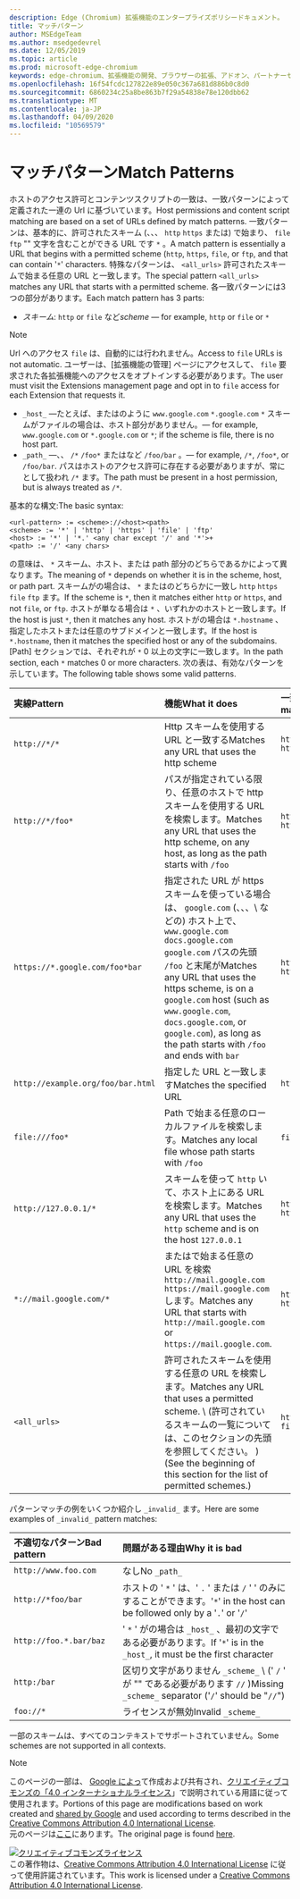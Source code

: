 ```yaml
---
description: Edge (Chromium) 拡張機能のエンタープライズポリシードキュメント。
title: マッチパターン
author: MSEdgeTeam
ms.author: msedgedevrel
ms.date: 12/05/2019
ms.topic: article
ms.prod: microsoft-edge-chromium
keywords: edge-chromium、拡張機能の開発、ブラウザーの拡張、アドオン、パートナーセンター、開発者
ms.openlocfilehash: 16f54fcdc127822e89e050c367a681d886b0c8d0
ms.sourcegitcommit: 6860234c25a8be863b7f29a54838e78e120dbb62
ms.translationtype: MT
ms.contentlocale: ja-JP
ms.lasthandoff: 04/09/2020
ms.locfileid: "10569579"
---
```

# <span data-ttu-id="59f79-104">マッチパターン</span><span class="sxs-lookup"><span data-stu-id="59f79-104">Match Patterns</span></span>

<span data-ttu-id="59f79-105">ホストのアクセス許可とコンテンツスクリプトの一致は、一致パターンによって定義された一連の Url に基づいています。</span><span class="sxs-lookup"><span data-stu-id="59f79-105">Host permissions and content script matching are based on a set of URLs defined by match patterns.</span></span>  <span data-ttu-id="59f79-106">一致パターンは、基本的に、許可されたスキーム (、、、 `http` `https` または) で始まり、 `file` `ftp` "" 文字を含むことができる URL です `*` 。</span><span class="sxs-lookup"><span data-stu-id="59f79-106">A match pattern is essentially a URL that begins with a permitted scheme (`http`, `https`, `file`, or `ftp`, and that can contain '`*`' characters.</span></span>  <span data-ttu-id="59f79-107">特殊なパターンは、 `<all_urls>` 許可されたスキームで始まる任意の URL と一致します。</span><span class="sxs-lookup"><span data-stu-id="59f79-107">The special pattern `<all_urls>` matches any URL that starts with a permitted scheme.</span></span>  <span data-ttu-id="59f79-108">各一致パターンには3つの部分があります。</span><span class="sxs-lookup"><span data-stu-id="59f79-108">Each match pattern has 3 parts:</span></span>  

*   <span data-ttu-id="59f79-109">_スキーム_: `http` or `file` など</span><span class="sxs-lookup"><span data-stu-id="59f79-109">_scheme_ — for example, `http` or `file` or</span></span> `*`  

> [!NOTE]
> <span data-ttu-id="59f79-110">Url へのアクセス `file` は、自動的には行われません。</span><span class="sxs-lookup"><span data-stu-id="59f79-110">Access to `file` URLs is not automatic.</span></span>  <span data-ttu-id="59f79-111">ユーザーは、[拡張機能の管理] ページにアクセスして、 `file` 要求された各拡張機能へのアクセスをオプトインする必要があります。</span><span class="sxs-lookup"><span data-stu-id="59f79-111">The user must visit the Extensions management page and opt in to `file` access for each Extension that requests it.</span></span>  

*   `_host_` <span data-ttu-id="59f79-112">—たとえば、またはのように `www.google.com` `*.google.com` `*` スキームがファイルの場合は、ホスト部分がありません。</span><span class="sxs-lookup"><span data-stu-id="59f79-112">— for example, `www.google.com` or `*.google.com` or `*`; if the scheme is file, there is no host part.</span></span>  
*   `_path_` <span data-ttu-id="59f79-113">—、、 `/*` `/foo*` またはなど `/foo/bar` 。</span><span class="sxs-lookup"><span data-stu-id="59f79-113">— for example, `/*`, `/foo*`, or `/foo/bar`.</span></span>  <span data-ttu-id="59f79-114">パスはホストのアクセス許可に存在する必要がありますが、常にとして扱われ `/*` ます。</span><span class="sxs-lookup"><span data-stu-id="59f79-114">The path must be present in a host permission, but is always treated as `/*`.</span></span>  

<span data-ttu-id="59f79-115">基本的な構文:</span><span class="sxs-lookup"><span data-stu-id="59f79-115">The basic syntax:</span></span>  

```shell
<url-pattern> := <scheme>://<host><path>
<scheme> := '*' | 'http' | 'https' | 'file' | 'ftp'
<host> := '*' | '*.' <any char except '/' and '*'>+
<path> := '/' <any chars>
```  

<span data-ttu-id="59f79-116">の意味は、 `*` スキーム、ホスト、または path 部分のどちらであるかによって異なります。</span><span class="sxs-lookup"><span data-stu-id="59f79-116">The meaning of `*` depends on whether it is in the scheme, host, or path part.</span></span>  <span data-ttu-id="59f79-117">スキームがの場合は、 `*` またはのどちらかに一致し `http` `https` `file` `ftp` ます。</span><span class="sxs-lookup"><span data-stu-id="59f79-117">If the scheme is `*`, then it matches either `http` or `https`, and not `file`, or `ftp`.</span></span>  <span data-ttu-id="59f79-118">ホストが単なる場合は `*` 、いずれかのホストと一致します。</span><span class="sxs-lookup"><span data-stu-id="59f79-118">If the host is just `*`, then it matches any host.</span></span> <span data-ttu-id="59f79-119">ホストがの場合は `*.hostname` 、指定したホストまたは任意のサブドメインと一致します。</span><span class="sxs-lookup"><span data-stu-id="59f79-119">If the host is `*.hostname`, then it matches the specified host or any of the subdomains.</span></span>  <span data-ttu-id="59f79-120">[Path] セクションでは、それぞれが `*` 0 以上の文字に一致します。</span><span class="sxs-lookup"><span data-stu-id="59f79-120">In the path section, each `*` matches 0 or more characters.</span></span>  <span data-ttu-id="59f79-121">次の表は、有効なパターンを示しています。</span><span class="sxs-lookup"><span data-stu-id="59f79-121">The following table shows some valid patterns.</span></span>  

| <span data-ttu-id="59f79-122">実線</span><span class="sxs-lookup"><span data-stu-id="59f79-122">Pattern</span></span> | <span data-ttu-id="59f79-123">機能</span><span class="sxs-lookup"><span data-stu-id="59f79-123">What it does</span></span> | <span data-ttu-id="59f79-124">一致する Url の例</span><span class="sxs-lookup"><span data-stu-id="59f79-124">Examples of matching URLs</span></span> |  
|:--- |:--- |:--- |  
| `http://*/*` | <span data-ttu-id="59f79-125">Http スキームを使用する URL と一致する</span><span class="sxs-lookup"><span data-stu-id="59f79-125">Matches any URL that uses the http scheme</span></span> | `http://www.google.com` `http://example.org/foo/bar.html` |  
| `http://*/foo*` | <span data-ttu-id="59f79-126">パスが指定されている限り、任意のホストで http スキームを使用する URL を検索します。</span><span class="sxs-lookup"><span data-stu-id="59f79-126">Matches any URL that uses the http scheme, on any host, as long as the path starts with</span></span> `/foo` | `http://example.com/foo/bar.html` `http://www.google.com/foo` |  
| `https://*.google.com/foo*bar` | <span data-ttu-id="59f79-127">指定された URL が https スキームを使っている場合は、 `google.com` (、、、\ などの) ホスト上で、 `www.google.com` `docs.google.com` `google.com` パスの先頭 `/foo` と末尾が</span><span class="sxs-lookup"><span data-stu-id="59f79-127">Matches any URL that uses the https scheme, is on a `google.com` host \(such as `www.google.com`, `docs.google.com`, or `google.com`\), as long as the path starts with `/foo` and ends with</span></span> `bar` | `https://www.google.com/foo/baz/bar` `https://docs.google.com/foobar` |  
| `http://example.org/foo/bar.html` | <span data-ttu-id="59f79-128">指定した URL と一致します</span><span class="sxs-lookup"><span data-stu-id="59f79-128">Matches the specified URL</span></span> | `http://example.org/foo/bar.html` |  
|`file:///foo*` | <span data-ttu-id="59f79-129">Path で始まる任意のローカルファイルを検索します。</span><span class="sxs-lookup"><span data-stu-id="59f79-129">Matches any local file whose path starts with</span></span> `/foo` | `file:///foo/bar.html` `file:///foo` |  
| `http://127.0.0.1/*` | <span data-ttu-id="59f79-130">スキームを使って `http` いて、ホスト上にある URL を検索します。</span><span class="sxs-lookup"><span data-stu-id="59f79-130">Matches any URL that uses the `http` scheme and is on the host</span></span> `127.0.0.1` | `http://127.0.0.1` `http://127.0.0.1/foo/bar.html` |  
| `*://mail.google.com/*` | <span data-ttu-id="59f79-131">またはで始まる任意の URL を検索 `http://mail.google.com` `https://mail.google.com` します。</span><span class="sxs-lookup"><span data-stu-id="59f79-131">Matches any URL that starts with `http://mail.google.com` or `https://mail.google.com`.</span></span> | `http://mail.google.com/foo/baz/bar` `https://mail.google.com/foobar` |  
| `<all_urls>` | <span data-ttu-id="59f79-132">許可されたスキームを使用する任意の URL を検索します。</span><span class="sxs-lookup"><span data-stu-id="59f79-132">Matches any URL that uses a permitted scheme.</span></span> <span data-ttu-id="59f79-133">\ (許可されているスキームの一覧については、このセクションの先頭を参照してください。 \)</span><span class="sxs-lookup"><span data-stu-id="59f79-133">\(See the beginning of this section for the list of permitted schemes.\)</span></span> | `http://example.org/foo/bar.html` `file:///bar/baz.html` |  

<span data-ttu-id="59f79-134">パターンマッチの例をいくつか紹介し `_invalid_` ます。</span><span class="sxs-lookup"><span data-stu-id="59f79-134">Here are some examples of `_invalid_` pattern matches:</span></span>

| <span data-ttu-id="59f79-135">不適切なパターン</span><span class="sxs-lookup"><span data-stu-id="59f79-135">Bad pattern</span></span> | <span data-ttu-id="59f79-136">問題がある理由</span><span class="sxs-lookup"><span data-stu-id="59f79-136">Why it is bad</span></span> |  
|:--- |:--- |  
| `http://www.foo.com` | <span data-ttu-id="59f79-137">なし</span><span class="sxs-lookup"><span data-stu-id="59f79-137">No</span></span> `_path_` |  
| `http://*foo/bar` | <span data-ttu-id="59f79-138">ホストの ' `*` ' は、' `.` ' または `/` ' ' のみにすることができます。</span><span class="sxs-lookup"><span data-stu-id="59f79-138">'`*`' in the host can be followed only by a '`.`' or '`/`'</span></span> |  
| `http://foo.*.bar/baz` | <span data-ttu-id="59f79-139">' `*` ' がの場合は `_host_` 、最初の文字である必要があります。</span><span class="sxs-lookup"><span data-stu-id="59f79-139">If '`*`' is in the `_host_`, it must be the first character</span></span> |  
| `http:/bar` | <span data-ttu-id="59f79-140">区切り文字がありません `_scheme_` \ (' `/` ' が "\" である必要があります `//` )</span><span class="sxs-lookup"><span data-stu-id="59f79-140">Missing `_scheme_` separator \('`/`' should be "`//`"\)</span></span> |  
| `foo://*` | <span data-ttu-id="59f79-141">ライセンスが無効</span><span class="sxs-lookup"><span data-stu-id="59f79-141">Invalid</span></span> `_scheme_` |  

<span data-ttu-id="59f79-142">一部のスキームは、すべてのコンテキストでサポートされていません。</span><span class="sxs-lookup"><span data-stu-id="59f79-142">Some schemes are not supported in all contexts.</span></span>

> [!NOTE]
> <span data-ttu-id="59f79-143">このページの一部は、 [Google によっ][GoogleSitePolicies]て作成および共有され、[クリエイティブコモンズの「4.0 インターナショナルライセンス][CCA4IL]」で説明されている用語に従って使用されます。</span><span class="sxs-lookup"><span data-stu-id="59f79-143">Portions of this page are modifications based on work created and [shared by Google][GoogleSitePolicies] and used according to terms described in the [Creative Commons Attribution 4.0 International License][CCA4IL].</span></span>  
> <span data-ttu-id="59f79-144">元のページは[ここ](https://developer.chrome.com/extensions/match_patterns/)にあります。</span><span class="sxs-lookup"><span data-stu-id="59f79-144">The original page is found [here](https://developer.chrome.com/extensions/match_patterns/).</span></span>  

[![クリエイティブコモンズライセンス][CCby4Image]][CCA4IL]  
<span data-ttu-id="59f79-146">この著作物は、[Creative Commons Attribution 4.0 International License][CCA4IL] に従って使用許諾されています。</span><span class="sxs-lookup"><span data-stu-id="59f79-146">This work is licensed under a [Creative Commons Attribution 4.0 International License][CCA4IL].</span></span>  

[CCA4IL]: https://creativecommons.org/licenses/by/4.0  
[CCby4Image]: https://i.creativecommons.org/l/by/4.0/88x31.png  
[GoogleSitePolicies]: https://developers.google.com/terms/site-policies  
